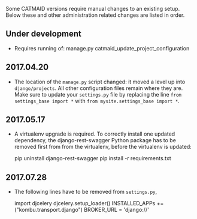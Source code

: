Some CATMAID versions require manual changes to an existing setup. Below these
and other administration related changes are listed in order.

## Under development

- Requires running of: manage.py catmaid_update_project_configuration

## 2017.04.20

- The location of the `manage.py` script changed: it moved a level up into
  `django/projects`. All other configuration files remain where they are. Make
  sure to update your `settings.py` file by replacing the line
  `from settings_base import *` with `from mysite.settings_base import *`.

## 2017.05.17

- A virtualenv upgrade is required. To correctly install one updated dependency,
  the django-rest-swagger Python package has to be removed first from from the
  virtualenv, before the virtualenv is updated:

  pip uninstall django-rest-swagger
  pip install -r requirements.txt

## 2017.07.28

- The following lines have to be removed from `settings.py`,

  import djcelery
  djcelery.setup_loader()
  INSTALLED_APPs += ("kombu.transport.django")
  BROKER_URL = 'django://'

